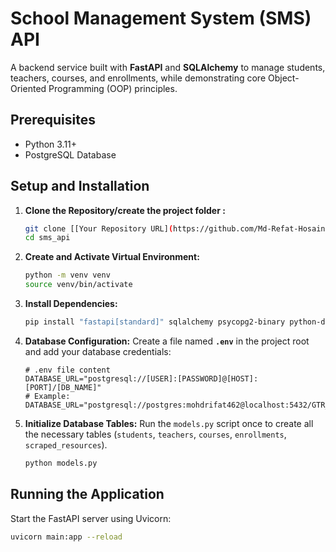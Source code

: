# School Management System (SMS) API

A backend service built with **FastAPI** and **SQLAlchemy** to manage students, teachers, courses, and enrollments, while demonstrating core Object-Oriented Programming (OOP) principles.

## Prerequisites

* Python 3.11+
* PostgreSQL Database

## Setup and Installation

1.  **Clone the Repository/create the project folder :**
    ```bash
    git clone [[Your Repository URL](https://github.com/Md-Refat-Hosain/gtr_sms)]
    cd sms_api
    ```

2.  **Create and Activate Virtual Environment:**
    ```bash
    python -m venv venv
    source venv/bin/activate
    ```

3.  **Install Dependencies:**
    ```bash
    pip install "fastapi[standard]" sqlalchemy psycopg2-binary python-dotenv pytest pytest-asyncio httpx
    ```

4.  **Database Configuration:**
    Create a file named **`.env`** in the project root and add your database credentials:
    ```dotenv
    # .env file content
    DATABASE_URL="postgresql://[USER]:[PASSWORD]@[HOST]:[PORT]/[DB_NAME]"
    # Example: DATABASE_URL="postgresql://postgres:mohdrifat462@localhost:5432/GTR_WEB_SQL"
    ```

5.  **Initialize Database Tables:**
    Run the `models.py` script once to create all the necessary tables (`students`, `teachers`, `courses`, `enrollments`, `scraped_resources`).
    ```bash
    python models.py
    ```

## Running the Application

Start the FastAPI server using Uvicorn:

```bash
uvicorn main:app --reload
